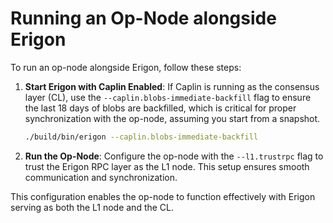 # Running an Op-Node alongside Erigon

To run an op-node alongside Erigon, follow these steps:

1. **Start Erigon with Caplin Enabled**:
    If Caplin is running as the consensus layer (CL), use the `--caplin.blobs-immediate-backfill` flag to ensure the last 18 days of blobs are backfilled, which is critical for proper synchronization with the op-node, assuming you start from a snapshot.
    ```bash
    ./build/bin/erigon --caplin.blobs-immediate-backfill
    ```
2. **Run the Op-Node**:
Configure the op-node with the `--l1.trustrpc` flag to trust the Erigon RPC layer as the L1 node. This setup ensures smooth communication and synchronization.

This configuration enables the op-node to function effectively with Erigon serving as both the L1 node and the CL.
